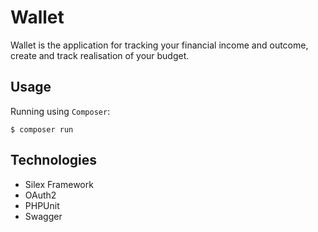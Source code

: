Wallet
==============
Wallet is the application for tracking your financial income and outcome, create and track realisation of your budget.

Usage
----------------------------
Running using `Composer`:

    $ composer run

Technologies
-----------------------------
* Silex Framework
* OAuth2
* PHPUnit
* Swagger